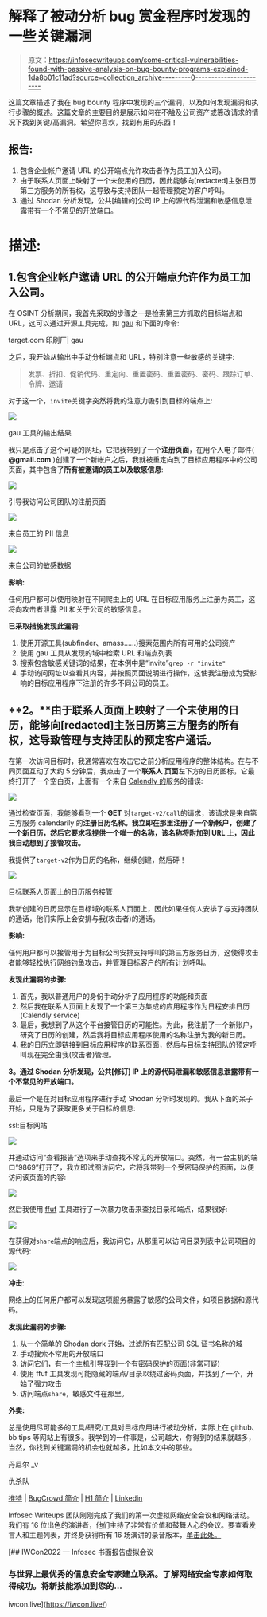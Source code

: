 # 解释了被动分析 bug 赏金程序时发现的一些关键漏洞

> 原文：<https://infosecwriteups.com/some-critical-vulnerabilities-found-with-passive-analysis-on-bug-bounty-programs-explained-1da8b01c11ad?source=collection_archive---------0----------------------->

这篇文章描述了我在 bug bounty 程序中发现的三个漏洞，以及如何发现漏洞和执行步骤的概述。这篇文章的主要目的是展示如何在不触及公司资产或篡改请求的情况下找到关键/高漏洞。希望你喜欢，找到有用的东西！

## 报告:

1.  包含企业帐户邀请 URL 的公开端点允许攻击者作为员工加入公司。
2.  由于联系人页面上映射了一个未使用的日历，因此能够向[redacted]主张日历第三方服务的所有权，这导致与支持团队一起管理预定的客户呼叫。
3.  通过 Shodan 分析发现，公共[编辑的]公司 IP 上的源代码泄漏和敏感信息泄露带有一个不常见的开放端口。

# **描述:**

## 1.包含企业帐户邀请 URL 的公开端点允许作为员工加入公司。

在 OSINT 分析期间，我首先采取的步骤之一是检索第三方抓取的目标端点和 URL，这可以通过开源工具完成，如 [gau](https://github.com/lc/gau) 和下面的命令:

target.com 印刷厂| gau

之后，我开始从输出中手动分析端点和 URL，特别注意一些敏感的关键字:

> 发票、折扣、促销代码、重定向、重置密码、重置密码、密码、跟踪订单、令牌、邀请

对于这一个，`invite`关键字突然将我的注意力吸引到目标的端点上:

![](img/f16b2ac9aca6c2ec4378bcfb220f432e.png)

gau 工具的输出结果

我只是点击了这个可疑的网址，它把我带到了一个**注册页面**，在用个人电子邮件( **@gmail.com** )创建了一个新帐户之后，我就被重定向到了目标应用程序中的公司页面，其中包含了**所有被邀请的员工以及敏感信息**:

![](img/4086840935dc856b18aaf03600733ab3.png)

引导我访问公司团队的注册页面

![](img/89ab18c48bd3a4fb59830894ba38a6e5.png)

来自员工的 PII 信息

![](img/903403ee2b23f918563dee9ebe2e073f.png)

来自公司的敏感数据

**影响:**

任何用户都可以使用映射在不同爬虫上的 URL 在目标应用服务上注册为员工，这将向攻击者泄露 PII 和关于公司的敏感信息。

**已采取措施发现此漏洞:**

1.  使用开源工具(subfinder、amass……)搜索范围内所有可用的公司资产
2.  使用 gau 工具从发现的域中检索 URL 和端点列表
3.  搜索包含敏感关键词的结果，在本例中是“invite”`grep -r "invite"`
4.  手动访问网址以查看其内容，并按照页面说明进行操作，这使我注册成为受影响的目标应用程序下注册的许多不同公司的员工。

## **2。**由于联系人页面上映射了一个未使用的日历，能够向[redacted]主张日历第三方服务的所有权，这导致管理与支持团队的预定客户通话。

在第一次访问目标时，我通常喜欢在攻击它之前分析应用程序的整体结构。在与不同页面互动了大约 5 分钟后，我点击了一个**联系人** **页面**左下方的日历图标，它最终打开了一个空白页，上面有一个来自 [Calendly 的](https://calendly.com/)服务的错误:

![](img/45e64ede6870d5feb3181680503146b0.png)

通过检查页面，我能够看到一个 **GET** 对`target-v2/call`的请求，该请求是来自第三方服务 calendarily 的**注册日历名称。我立即在那里注册了一个新帐户，创建了一个新日历，然后它要求我提供一个唯一的名称，该名称将附加到 URL 上，因此我自动想到了接管攻击。**

我提供了`target-v2`作为日历的名称，继续创建，然后砰！

![](img/f2d8b324001c205c0a8d776a28b8846b.png)

目标联系人页面上的日历服务接管

我新创建的日历显示在目标域的联系人页面上，因此如果任何人安排了与支持团队的通话，他们实际上会安排与我(攻击者)的通话。

**影响:**

任何用户都可以接管用于为目标公司安排支持呼叫的第三方服务日历，这使得攻击者能够轻松执行网络钓鱼攻击，并管理目标客户的所有计划呼叫。

**发现此漏洞的步骤:**

1.  首先，我以普通用户的身份手动分析了应用程序的功能和页面
2.  然后我在联系人页面上发现了一个第三方集成的应用程序作为日程安排日历(Calendly service)
3.  最后，我想到了从这个平台接管日历的可能性。为此，我注册了一个新账户，研究了日历的创建，然后我将目标应用程序使用的名称注册为我的新日历。
4.  我的日历立即链接到目标应用程序的联系页面，然后与目标支持团队的预定呼叫现在完全由我(攻击者)管理。

**3。通过 Shodan 分析发现，公共[修订] IP 上的源代码泄漏和敏感信息泄露带有一个不常见的开放端口。**

最后一个是在对目标应用程序进行手动 Shodan 分析时发现的。我从下面的呆子开始，只是为了获取更多关于目标的信息:

ssl:目标网站

![](img/935b01d5d704716c79cde5bee3d8c8d8.png)

并通过访问“查看报告”选项来手动查找不常见的开放端口。突然，有一台主机的端口“9869”打开了，我立即试图访问它，它将我带到一个受密码保护的页面，以便访问该页面的内容:

![](img/8b13542212268d51473685306b130947.png)

然后我使用 [ffuf](https://github.com/ffuf/ffuf) 工具进行了一次暴力攻击来查找目录和端点，结果很好:

![](img/29a35bc4e916a201ef288f8c9d9c1dac.png)

在获得对`share`端点的响应后，我访问它，从那里可以访问目录列表中公司项目的源代码:

![](img/a707fc028e87d79c2ad0efbac68d1992.png)

**冲击**:

网络上的任何用户都可以发现这项服务暴露了敏感的公司文件，如项目数据和源代码。

**发现此漏洞的步骤:**

1.  从一个简单的 Shodan dork 开始，过滤所有匹配公司 SSL 证书名称的域
2.  手动搜索不常用的开放端口
3.  访问它们，有一个主机引导我到一个有密码保护的页面(非常可疑)
4.  使用 ffuf 工具发现可能隐藏的端点/目录以绕过密码页面，并找到了一个，开始了强力攻击
5.  访问端点`share`，敏感文件在那里。

**外卖:**

总是使用尽可能多的工具/研究/工具对目标应用进行被动分析，实际上在 github、bb tips 等网站上有很多。我学到的一件事是，公司越大，你得到的结果就越多，当然，你找到关键漏洞的机会也就越多，比如本文中的那些。

丹尼尔 _v

仇杀队

[推特](https://twitter.com/d4niel_v) | [BugCrowd 简介](https://bugcrowd.com/daniel_v) | [H1 简介](https://hackerone.com/daniel_v) | [Linkedin](https://www.linkedin.com/in/daniel-morais-968463120/)

Infosec Writeups 团队刚刚完成了我们的第一次虚拟网络安全会议和网络活动。我们有 16 位出色的演讲者，他们主持了非常有价值和鼓舞人心的会议。要查看发言人和主题列表，并终身获得所有 16 场演讲的录音版本，[单击此处。](https://iwcon.live.)

[](https://iwcon.live/) [## IWCon2022 — Infosec 书面报告虚拟会议

### 与世界上最优秀的信息安全专家建立联系。了解网络安全专家如何取得成功。将新技能添加到您的…

iwcon.live](https://iwcon.live/)